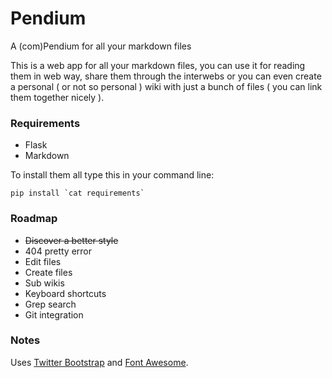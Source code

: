 # Pendium

A (com)Pendium for all your markdown files

This is a web app for all your markdown files, you can use it for reading them in web way, share them through the interwebs or you can even create a personal ( or not so personal ) wiki with just a bunch of files ( you can link them together nicely ).

### Requirements

* Flask
* Markdown

To install them all type this in your command line:

    pip install `cat requirements`

### Roadmap

* ~~Discover a better style~~
* 404 pretty error
* Edit files
* Create files
* Sub wikis
* Keyboard shortcuts
* Grep search
* Git integration

### Notes

Uses [Twitter Bootstrap](http://twitter.github.com/bootstrap/) and [Font Awesome](http://fortawesome.github.com/Font-Awesome/).
